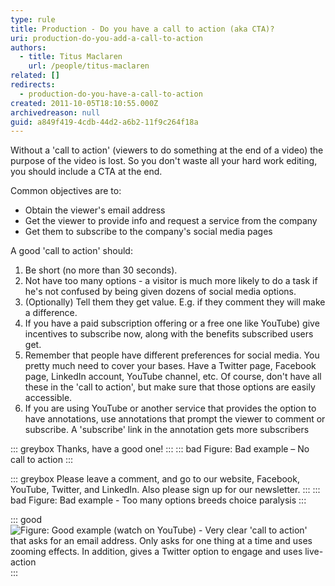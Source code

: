 ```yaml
---
type: rule
title: Production - Do you have a call to action (aka CTA)?
uri: production-do-you-add-a-call-to-action
authors:
  - title: Titus Maclaren
    url: /people/titus-maclaren
related: []
redirects:
  - production-do-you-have-a-call-to-action
created: 2011-10-05T18:10:55.000Z
archivedreason: null
guid: a849f419-4cdb-44d2-a6b2-11f9c264f18a
---
```

Without a 'call to action' (viewers to do something at the end of a video) the purpose of the video is lost. So you don't waste all your hard work editing, you should include a CTA at the end.

Common objectives are to:

* Obtain the viewer's email address
* Get the viewer to provide info and request a service from the company
* Get them to subscribe to the company's social media pages

<!--endintro-->

A good 'call to action' should:

1. Be short (no more than 30 seconds).
2. Not have too many options - a visitor is much more likely to do a task if he's not confused by being given dozens of social media options.
3. (Optionally) Tell them they get value. E.g. if they comment they will make a difference.
4. If you have a paid subscription offering or a free one like YouTube) give incentives to subscribe now, along with the benefits subscribed users get.
5. Remember that people have different preferences for social media. You pretty much need to cover your bases. Have a Twitter page, Facebook page, LinkedIn account, YouTube channel, etc. Of course, don't have all these in the 'call to action', but make sure that those options are easily accessible.
6. If you are using YouTube or another service that provides the option to have annotations, use annotations that prompt the viewer to comment or subscribe. A 'subscribe' link in the annotation gets more subscribers

::: greybox
Thanks, have a good one!
:::
::: bad
Figure: Bad example – No call to action
:::

::: greybox
Please leave a comment, and go to our website, Facebook, YouTube, Twitter, and LinkedIn. Also please sign up for our newsletter.
:::
::: bad
Figure: Bad example - Too many options breeds choice paralysis
:::

::: good
![Figure: Good example (watch on YouTube) - Very clear 'call to action' that asks for an email address. Only asks for one thing at a time and uses zooming effects. In addition, gives a Twitter option to engage and uses live-action](Call-to-Action-Screenshot.jpg)
:::

